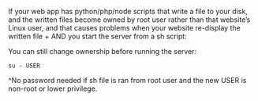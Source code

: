 

If your web app has python/php/node scripts that write a file to your disk, and the written files become owned by root user rather than that website’s Linux user, and that causes problems when your website re-display the written file +
AND you start the server from a sh script:

You can still change ownership before running the server:
```
su - USER
```

^No password needed if sh file is ran from root user and the new USER is non-root or lower privilege.